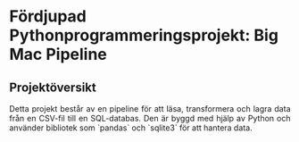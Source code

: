 # Fördjupad Pythonprogrammeringsprojekt: Big Mac Pipeline

<h2>Projektöversikt</h2>
<p align="justify">Detta projekt består av en pipeline för att läsa, transformera och lagra data från en CSV-fil till en SQL-databas. Den är byggd med hjälp av Python och använder bibliotek som `pandas` och `sqlite3` för att hantera data.</p>
